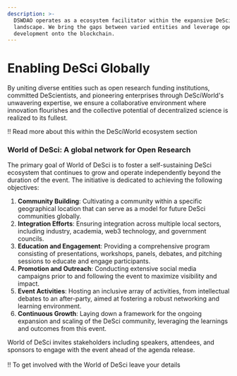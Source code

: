 ```yaml
---
description: >-
  DSWDAO operates as a ecosystem facilitator within the expansive DeSci
  landscape. We bring the gaps between varied entities and leverage open source
  development onto the blockchain.
---
```


# Enabling DeSci Globally

By uniting diverse entities such as open research funding institutions, committed DeScientists, and pioneering enterprises through DeSciWorld's unwavering expertise, we ensure a collaborative environment where innovation flourishes and the collective potential of decentralized science is realized to its fullest.

!! Read more about this within the DeSciWorld ecosystem section&#x20;

### **World of DeSci: A global network for Open Research**&#x20;

The primary goal of World of DeSci is to foster a self-sustaining DeSci ecosystem that continues to grow and operate independently beyond the duration of the event. The initiative is dedicated to achieving the following objectives:

1. **Community Building**: Cultivating a community within a specific geographical location that can serve as a model for future DeSci communities globally.
2. **Integration Efforts**: Ensuring integration across multiple local sectors, including industry, academia, web3 technology, and government councils.
3. **Education and Engagement**: Providing a comprehensive program consisting of presentations, workshops, panels, debates, and pitching sessions to educate and engage participants.
4. **Promotion and Outreach**: Conducting extensive social media campaigns prior to and following the event to maximize visibility and impact.
5. **Event Activities**: Hosting an inclusive array of activities, from intellectual debates to an after-party, aimed at fostering a robust networking and learning environment.
6. **Continuous Growth**: Laying down a framework for the ongoing expansion and scaling of the DeSci community, leveraging the learnings and outcomes from this event.

World of DeSci invites stakeholders including speakers, attendees, and sponsors to engage with the event ahead of the agenda release.\
\
!! To get involved with the World of DeSci leave your details

